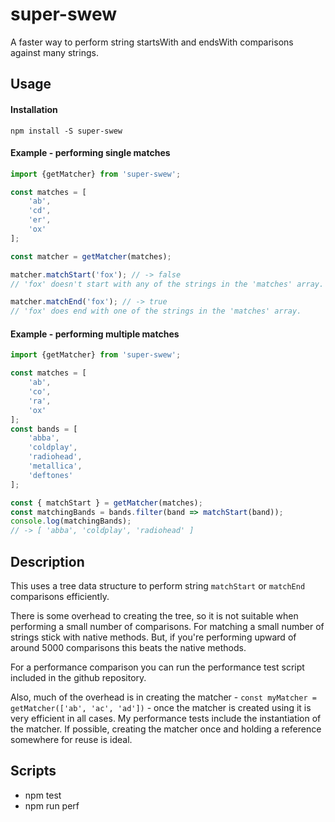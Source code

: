 # super-swew

A faster way to perform string startsWith and endsWith comparisons against many strings.

## Usage

#### Installation

```
npm install -S super-swew
```

#### Example - performing single matches
```javascript
import {getMatcher} from 'super-swew';

const matches = [
    'ab',
    'cd',
    'er',
    'ox'
];

const matcher = getMatcher(matches);

matcher.matchStart('fox'); // -> false
// 'fox' doesn't start with any of the strings in the 'matches' array.

matcher.matchEnd('fox'); // -> true
// 'fox' does end with one of the strings in the 'matches' array.
```

#### Example - performing multiple matches
```javascript
import {getMatcher} from 'super-swew';

const matches = [
    'ab',
    'co',
    'ra',
    'ox'
];
const bands = [
    'abba',
    'coldplay',
    'radiohead',
    'metallica',
    'deftones'
];

const { matchStart } = getMatcher(matches);
const matchingBands = bands.filter(band => matchStart(band));
console.log(matchingBands);
// -> [ 'abba', 'coldplay', 'radiohead' ]
```

## Description

This uses a tree data structure to perform string ```matchStart``` or ```matchEnd``` comparisons efficiently.

There is some overhead to creating the tree, so it is not suitable when performing a small number of comparisons.  For matching a small number of strings stick with native methods.  But, if you're performing upward of around 5000 comparisons this beats the native methods.

For a performance comparison you can run the performance test script included in the github repository.

Also, much of the overhead is in creating the matcher - ```const myMatcher = getMatcher(['ab', 'ac', 'ad'])``` - once the matcher is created using it is very efficient in all cases.  My performance tests include the instantiation of the matcher.  If possible, creating the matcher once and holding a reference somewhere for reuse is ideal.

## Scripts

* npm test
* npm run perf
